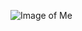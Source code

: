 ![Image of Me](https://lh3.googleusercontent.com/IubOmLWDBoEktca5S7kZgZJhuJAyiCyn97YnI2jx2Fc_oSZaAz4xw9LHZxayl7RRUsSDMt6vDQ85AavuuCuT5Q3U2tUikwyi8rSeGVDGqwWhwYrPQEGsYGtjIIk8faCT_Z6P1FhUlVa4gGhD8bhiQsQyNH7uGISu6UbGJKnfWaq1oJDjYZgcSmY9CafPJ5XHat6iLXlMnMsDAWt95ncpj0v63-L96aZ00bsm4T6Irz9PAgSdKFpWL6HwK1KtdglAE1jzPTg-Px6_7jqeaPMhk0dpnAVUJR9muiGlHGGQYcD-2Ssa8LCkBlR6bIutTLRgrsBgAIQprj94Vh1hbGVDDVJxllIMm3FNpkFekX_F4uPGgcEeA2UIfg4ASl9w5wuY0epKFR7aKf3WLrdFfWrZzXDjX3iTJM_8q4Tp22nSFtPXlKJ_rafUGbFOUhWOhoSAEISRhl8rUPxR0qHX_9xjXyhN2zK5bF8OBxdgCDzGTW9a9QgUcaAjbpYYRviypzT1yu19YopCubO0Q64fKcFXOk12mUACuy0wfDeXrEg6_yEZjK2XRa5nc6Pzpk0M_ED9zzx4c3fAurCVJVO-pCL5bITPWc_DctLMJihMoLya8WnmaP9h861x_1dr31GIFAdHlFDgR2jlZxqssB3RUwQ5MgyVXs8bAaD1UMfG7D_9Fbm88E_rs7dh5LbkFEupIA=w1666-h937-no?authuser=0)
